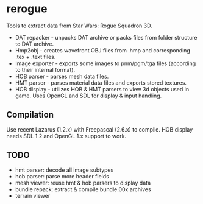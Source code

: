 rerogue
=======

Tools to extract data from Star Wars: Rogue Squadron 3D.

* DAT repacker - unpacks DAT archive or packs files from folder structure to DAT archive.
* Hmp2obj - creates wavefront OBJ files from .hmp and corresponding .tex + .text files. 
* Image exporter - exports some images to pnm/pgm/tga files (according to their internal format).
* HOB parser - parses mesh data files.
* HMT parser - parses material data files and exports stored textures.
* HOB display - utilizes HOB & HMT parsers to view 3d objects used in game. Uses OpenGL and SDL for display & input handling.

Compilation
-----------

Use recent Lazarus (1.2.x) with Freepascal (2.6.x) to compile.
HOB display needs SDL 1.2 and OpenGL 1.x support to work.

TODO
-----------

* hmt parser: decode all image subtypes
* hob parser: parse more header fields
* mesh viewer: reuse hmt & hob parsers to display data
* bundle repack: extract & compile bundle.00x archives
* terrain viewer
